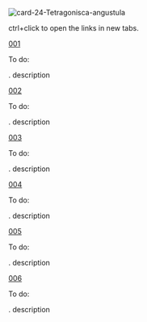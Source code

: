 ![card-24-Tetragonisca-angustula](https://github.com/Rodolfoloc/Native-bees/assets/81366236/479e90d9-60d6-4177-b1f7-e8c406bb3110)


ctrl+click to open the links in new tabs.

[001](https://drive.google.com/drive/folders/13JjrDtxryl7kusQqPq8Sycpg_bzMa_Mp?usp=sharing)

To do:

  . description

[002](https://drive.google.com/drive/folders/1TG11A1j__ldhB1i6AFrAUCRDsM3_Np0O?usp=sharing)

To do:

  . description

[003](https://drive.google.com/drive/folders/1VUdVn4uCYXTtQsT5B1GDG956Dbpy1b05?usp=sharing)

To do:

  . description

[004](https://drive.google.com/drive/folders/13DJnYYYmFUahVlBJREyi3RfUk9Nonk2A?usp=sharing)

To do:

  . description

[005](https://drive.google.com/drive/folders/14Iq7187gmyQfj_isKm1NV7VSd8Lpbt4O?usp=sharing)

To do:

  . description

[006](https://drive.google.com/drive/folders/1MSLwBm5mxlf-43R_KH8VrT7e2b42bxo2?usp=sharing)

To do:

  . description
